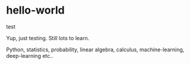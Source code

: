 # hello-world
test

Yup, just testing. Still lots to learn.

Python, statistics, probability, linear algebra, calculus, 
machine-learning, deep-learning etc..
